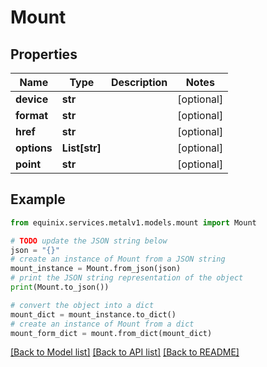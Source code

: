 # Mount


## Properties

Name | Type | Description | Notes
------------ | ------------- | ------------- | -------------
**device** | **str** |  | [optional] 
**format** | **str** |  | [optional] 
**href** | **str** |  | [optional] 
**options** | **List[str]** |  | [optional] 
**point** | **str** |  | [optional] 

## Example

```python
from equinix.services.metalv1.models.mount import Mount

# TODO update the JSON string below
json = "{}"
# create an instance of Mount from a JSON string
mount_instance = Mount.from_json(json)
# print the JSON string representation of the object
print(Mount.to_json())

# convert the object into a dict
mount_dict = mount_instance.to_dict()
# create an instance of Mount from a dict
mount_form_dict = mount.from_dict(mount_dict)
```
[[Back to Model list]](../README.md#documentation-for-models) [[Back to API list]](../README.md#documentation-for-api-endpoints) [[Back to README]](../README.md)


